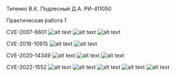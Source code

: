 Титенко В.К.
Подлесный Д.А.
РИ-411050

Практическая работа 1

CVE-2007-6601
![alt text](image.png)
![alt text](image-1.png)
![alt text](image-2.png)

CVE-2018-10915
![alt text](image-3.png)
![alt text](image-4.png)

CVE-2020-14349
![alt text](image-5.png)
![alt text](image-9.png)
![alt text](image-10.png)

CVE-2022-1552
![alt text](image-6.png)
![alt text](image-7.png)
![alt text](image-8.png)
![alt text](image-11.png)
![alt text](image-12.png)